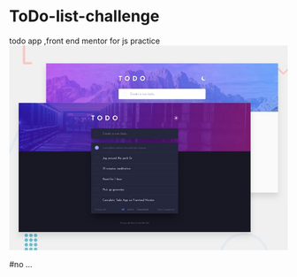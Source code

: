 # ToDo-list-challenge
todo app ,front end mentor for js practice 
![todolist](design/desktop-preview.jpg)

#no ...
